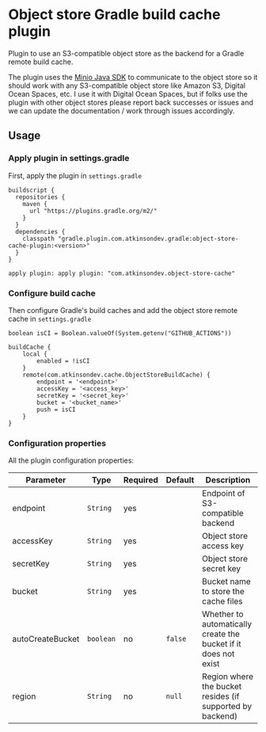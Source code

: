 # Object store Gradle build cache plugin

Plugin to use an S3-compatible object store as the backend for a Gradle remote build cache.

The plugin uses the [Minio Java SDK](https://github.com/minio/minio-java) to communicate to the object store so it should work with
any S3-compatible object store like Amazon S3, Digital Ocean Spaces, etc. I use it with Digital Ocean Spaces,
but if folks use the plugin with other object stores please report back successes or issues and we can
update the documentation / work through issues accordingly.

## Usage

### Apply plugin in settings.gradle

First, apply the plugin in `settings.gradle`

```
buildscript {
  repositories {
    maven {
      url "https://plugins.gradle.org/m2/"
    }
  }
  dependencies {
    classpath "gradle.plugin.com.atkinsondev.gradle:object-store-cache-plugin:<version>"
  }
}

apply plugin: apply plugin: "com.atkinsondev.object-store-cache"
```

### Configure build cache

Then configure Gradle's build caches and add the object store remote cache in `settings.gradle`

```
boolean isCI = Boolean.valueOf(System.getenv("GITHUB_ACTIONS"))

buildCache {
    local {
        enabled = !isCI
    }
    remote(com.atkinsondev.cache.ObjectStoreBuildCache) {
        endpoint = '<endpoint>'
        accessKey = '<access_key>'
        secretKey = '<secret_key>'
        bucket = '<bucket_name>'
        push = isCI
    }
}
```

### Configuration properties

All the plugin configuration properties:

| Parameter               | Type      | Required | Default | Description                                |
| ----------------------- | --------- | -------- | ------- | ------------------------------------------ |
| endpoint                | `String`  | yes      |         | Endpoint of S3-compatible backend |  
| accessKey               | `String`  | yes      |         | Object store access key |
| secretKey               | `String`  | yes      |         | Object store secret key |
| bucket                  | `String`  | yes      |         | Bucket name to store the cache files |
| autoCreateBucket        | `boolean` | no       | `false` | Whether to automatically create the bucket if it does not exist |
| region                  | `String`  | no       | `null`  | Region where the bucket resides (if supported by backend) |          
